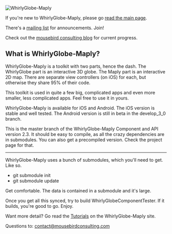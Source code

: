 ![WhirlyGlobe-Maply](/images/banner.jpg)

If you're new to WhirlyGlobe-Maply, please go [read the main page](http://mousebird.github.com/WhirlyGlobe/).


There's a [mailing list](http://eepurl.com/D30CD) for announcements.  Join!


Check out the [mousebird consulting blog](http://mousebirdconsulting.blogspot.com) for current progress.


What is WhirlyGlobe-Maply?
---

WhirlyGlobe-Maply is a toolkit with two parts, hence the dash.  The WhirlyGlobe part is an interactive 3D globe.    The Maply part is an interactive 2D map.  There are separate view controllers (on iOS) for each, but otherwise they share 95% of their code.

This toolkit is used in quite a few big, complicated apps and even more smaller, less complicated apps.  Feel free to use it in yours.

WhirlyGlobe-Maply is available for iOS and Android.  The iOS version is stable and well tested.  The Android version is still in beta in the develop_3_0 branch.

This is the master branch of the WhirlyGlobe-Maply Component and API version 2.3.  It should be easy to compile, as all the crazy dependencies are in submodules.  You can also get a precompiled version.  Check the project page for that.

---

WhirlyGlobe-Maply uses a bunch of submodules, which you'll need to get.  Like so.

- git submodule init
- git submodule update

Get comfortable.  The data is contained in a submodule and it's large.

Once you get all this synced, try to build WhirlyGlobeComponentTester.  If it builds, you're good to go.  Enjoy.

Want more detail?  Go read the [Tutorials](http://mousebird.github.io/WhirlyGlobe/tutorial/getting_started.html) on the WhirlyGlobe-Maply site.

Questions to:  contact@mousebirdconsulting.com
